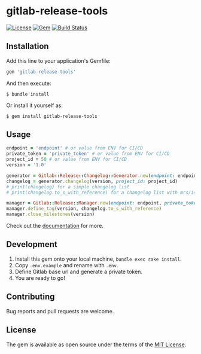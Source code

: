 # gitlab-release-tools
[![License](https://img.shields.io/badge/license-MIT-green.svg?style=flat)](https://github.com/andreadelfante/gitlab-release-tools/blob/master/LICENSE)
[![Gem](https://img.shields.io/gem/v/gitlab-release-tools.svg?style=flat)](https://rubygems.org/gems/gitlab-release-tools)
[![Build Status](https://travis-ci.org/andreadelfante/gitlab-release-tools.svg?branch=master)](https://travis-ci.org/andreadelfante/gitlab-release-tools)

## Installation

Add this line to your application's Gemfile:

```ruby
gem 'gitlab-release-tools'
```

And then execute:

    $ bundle install

Or install it yourself as:

    $ gem install gitlab-release-tools

## Usage

```ruby
endpoint = 'endpoint' # or value from ENV for CI/CD
private_token = 'private_token' # or value from ENV for CI/CD
project_id = 50 # or value from ENV for CI/CD
version = '1.0'

generator = Gitlab::Release::Changelog::Generator.new(endpoint: endpoint, private_token: private_token)
changelog = generator.changelog(version, project_id: project_id)
# print(changelog) for a simple changelog list
# print(changelog.to_s_with_reference) for a changelog list with mrs/issues references 

manager = Gitlab::Release::Manager.new(endpoint: endpoint, private_token: private_token)
manager.define_tag(version, changelog.to_s_with_reference)
manager.close_milestones(version)
```

Check out the [documentation](https://andreadelfante.github.io/gitlab-release-tools/) for more.

## Development

1. Install this gem onto your local machine, `bundle exec rake install`.
2. Copy `.env.example` and rename with `.env`.
3. Define Gitlab base url and generate a private token. 
4. You are ready to go!

## Contributing

Bug reports and pull requests are welcome.

## License

The gem is available as open source under the terms of the [MIT License](https://opensource.org/licenses/MIT).

